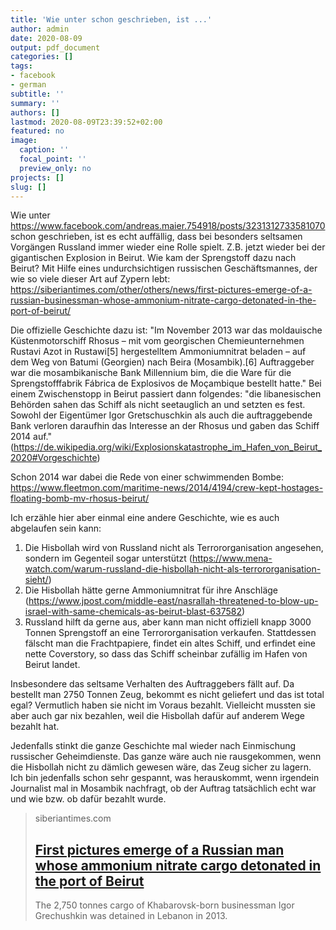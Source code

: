 ```yaml
---
title: 'Wie unter schon geschrieben, ist ...'
author: admin
date: 2020-08-09
output: pdf_document
categories: []
tags:
- facebook
- german
subtitle: ''
summary: ''
authors: []
lastmod: 2020-08-09T23:39:52+02:00
featured: no
image:
  caption: ''
  focal_point: ''
  preview_only: no
projects: []
slug: []
---
```

Wie unter https://www.facebook.com/andreas.maier.754918/posts/3231312733581070 schon geschrieben, ist es echt auffällig, dass bei besonders seltsamen Vorgängen Russland immer wieder eine Rolle spielt.  Z.B. jetzt wieder bei der gigantischen Explosion in Beirut. Wie kam der Sprengstoff dazu nach Beirut? Mit Hilfe eines undurchsichtigen russischen Geschäftsmannes, der wie so viele dieser Art auf Zypern lebt: https://siberiantimes.com/other/others/news/first-pictures-emerge-of-a-russian-businessman-whose-ammonium-nitrate-cargo-detonated-in-the-port-of-beirut/

Die offizielle Geschichte dazu ist:
"Im November 2013 war das moldauische Küstenmotorschiff Rhosus – mit vom georgischen Chemieunternehmen Rustavi Azot in Rustawi[5] hergestelltem Ammoniumnitrat beladen – auf dem Weg von Batumi (Georgien) nach Beira (Mosambik).[6] Auftraggeber war die mosambikanische Bank Millennium bim, die die Ware für die Sprengstofffabrik Fábrica de Explosivos de Moçambique bestellt hatte."
Bei einem Zwischenstopp in Beirut passiert dann folgendes:
 "die libanesischen Behörden sahen das Schiff als nicht seetauglich an und setzten es fest. Sowohl der Eigentümer Igor Gretschuschkin als auch die auftraggebende Bank verloren daraufhin das Interesse an der Rhosus und gaben das Schiff 2014 auf." (https://de.wikipedia.org/wiki/Explosionskatastrophe_im_Hafen_von_Beirut_2020#Vorgeschichte)

Schon 2014 war dabei die Rede von einer schwimmenden Bombe: https://www.fleetmon.com/maritime-news/2014/4194/crew-kept-hostages-floating-bomb-mv-rhosus-beirut/

Ich erzähle hier aber einmal eine andere Geschichte, wie es auch abgelaufen sein kann:
1. Die Hisbollah wird von Russland nicht als Terrororganisation angesehen, sondern im Gegenteil sogar unterstützt (https://www.mena-watch.com/warum-russland-die-hisbollah-nicht-als-terrororganisation-sieht/)
2. Die Hisbollah hätte gerne Ammoniumnitrat für ihre Anschläge (https://www.jpost.com/middle-east/nasrallah-threatened-to-blow-up-israel-with-same-chemicals-as-beirut-blast-637582)
3. Russland hilft da gerne aus, aber kann man nicht offiziell knapp 3000 Tonnen Sprengstoff an eine Terrororganisation verkaufen. Stattdessen fälscht man die Frachtpapiere, findet ein altes Schiff, und erfindet eine nette Coverstory, so dass das Schiff scheinbar zufällig im Hafen von Beirut landet. 

Insbesondere das seltsame Verhalten des Auftraggebers fällt auf. Da bestellt man 2750 Tonnen Zeug, bekommt es nicht geliefert und das ist total egal? Vermutlich haben sie nicht im Voraus bezahlt. Vielleicht mussten sie aber auch gar nix bezahlen, weil die Hisbollah dafür auf anderem Wege bezahlt hat. 

Jedenfalls stinkt die ganze Geschichte mal wieder nach Einmischung russischer Geheimdienste. Das ganze wäre auch nie rausgekommen, wenn die Hisbollah nicht zu dämlich gewesen wäre, das Zeug sicher zu lagern. Ich bin jedenfalls schon sehr gespannt, was herauskommt, wenn irgendein Journalist mal in Mosambik nachfragt, ob der Auftrag tatsächlich echt war und wie bzw. ob dafür bezahlt wurde.
> siberiantimes.com
> ## [First pictures emerge of a Russian man whose ammonium nitrate cargo detonated in the port of Beirut](https://siberiantimes.com/other/others/news/first-pictures-emerge-of-a-russian-businessman-whose-ammonium-nitrate-cargo-detonated-in-the-port-of-beirut/)
>
>The 2,750 tonnes cargo of Khabarovsk-born businessman Igor Grechushkin was detained in Lebanon in 2013.

